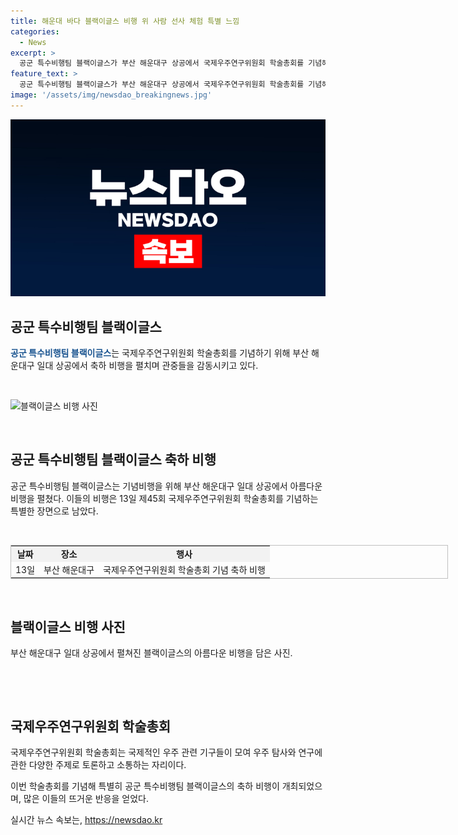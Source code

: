 ```yaml
---
title: 해운대 바다 블랙이글스 비행 위 사람 선사 체험 특별 느낌
categories:
  - News
excerpt: >
  공군 특수비행팀 블랙이글스가 부산 해운대구 상공에서 국제우주연구위원회 학술총회를 기념해 축하 비행을 펼쳤다.
feature_text: >
  공군 특수비행팀 블랙이글스가 부산 해운대구 상공에서 국제우주연구위원회 학술총회를 기념해 축하 비행을 펼쳤다.
image: '/assets/img/newsdao_breakingnews.jpg'
---
```


<p><img src="/assets/img/newsdao_breakingnews.jpg" alt="ontimetimes 속보" /></p>

<h2 data-ke-size="size26">공군 특수비행팀 블랙이글스</h2>

<p data-ke-size="size16"><b><span style="color: #1a5490;">공군 특수비행팀 블랙이글스</span></b>는 국제우주연구위원회 학술총회를 기념하기 위해 부산 해운대구 일대 상공에서 축하 비행을 펼치며 관중들을 감동시키고 있다. </p>

<p data-ke-size="size16">&nbsp;</p>

<p><img src="https://www.example.com/blackeagles.jpg" alt="블랙이글스 비행 사진"></p>

<p data-ke-size="size16">&nbsp;</p>

<h2 data-ke-size="size26">공군 특수비행팀 블랙이글스 축하 비행</h2>

<p data-ke-size="size16">공군 특수비행팀 블랙이글스는 기념비행을 위해 부산 해운대구 일대 상공에서 아름다운 비행을 펼쳤다. 이들의 비행은 13일 제45회 국제우주연구위원회 학술총회를 기념하는 특별한 장면으로 남았다. </p>

<p data-ke-size="size16">&nbsp;</p>

<table style="width: 700px; border-collapse: collapse; border: 1px solid #C0C0C0;">
<tbody>
<tr>
<td style="text-align: center; background-color: #f2f2f2; height: 17px;"><b>날짜</b></td>
<td style="text-align: center; background-color: #f2f2f2; height: 17px;"><b>장소</b></td>
<td style="text-align: center; background-color: #f2f2f2; height: 17px;"><b>행사</b></td>
</tr>
<tr>
<td style="text-align: center; height: 17px;">13일</td>
<td style="text-align: center; height: 17px;">부산 해운대구</td>
<td style="text-align: center; height: 17px;">국제우주연구위원회 학술총회 기념 축하 비행</td>
</tr>
</tbody>
</table>

<p data-ke-size="size16">&nbsp;</p>

<h2 data-ke-size="size26">블랙이글스 비행 사진</h2>

<p data-ke-size="size16">부산 해운대구 일대 상공에서 펼쳐진 블랙이글스의 아름다운 비행을 담은 사진.</p>

<p data-ke-size="size16">&nbsp;</p>

<p data-ke-size="size16">&nbsp;</p>

<h2 data-ke-size="size26">국제우주연구위원회 학술총회</h2>

<p data-ke-size="size16">국제우주연구위원회 학술총회는 국제적인 우주 관련 기구들이 모여 우주 탐사와 연구에 관한 다양한 주제로 토론하고 소통하는 자리이다. </p>

<p data-ke-size="size16">이번 학술총회를 기념해 특별히 공군 특수비행팀 블랙이글스의 축하 비행이 개최되었으며, 많은 이들의 뜨거운 반응을 얻었다.</p>
실시간 뉴스 속보는, <a href="https://newsdao.kr" rel="dofollow">https://newsdao.kr</a>


